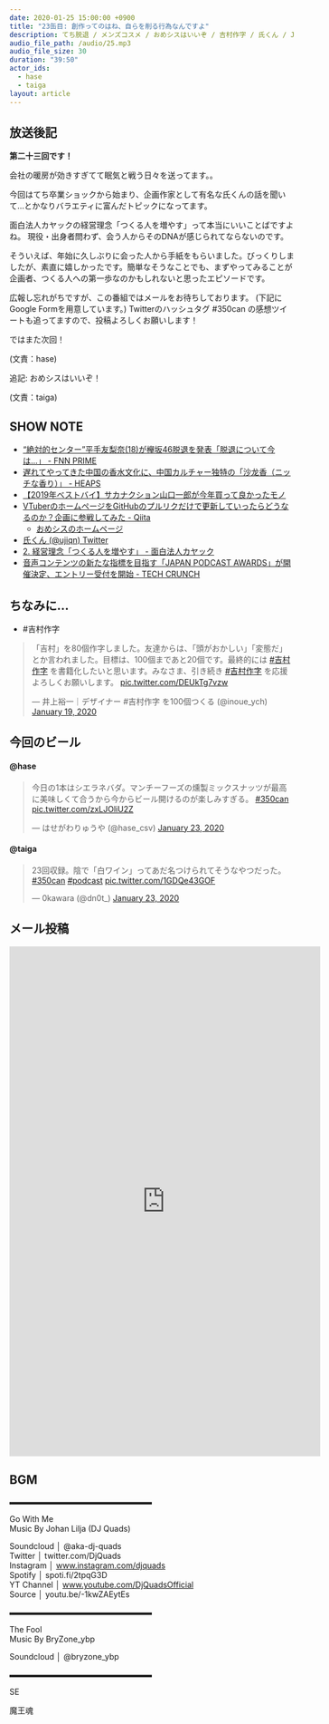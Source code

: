 ```yaml
---
date: 2020-01-25 15:00:00 +0900
title: "23缶目: 創作ってのはね、自らを削る行為なんですよ"
description: てち脱退 / メンズコスメ / おめシスはいいぞ / 吉村作字 / 氏くん / JAPAN PODCAST AWARDS についてトークしました。
audio_file_path: /audio/25.mp3
audio_file_size: 30
duration: "39:50"
actor_ids:
  - hase
  - taiga
layout: article
---
```


## 放送後記

__第二十三回です！__

会社の暖房が効きすぎてて眠気と戦う日々を送ってます。。

今回はてち卒業ショックから始まり、企画作家として有名な氏くんの話を聞いて…とかなりバラエティに富んだトピックになってます。

面白法人カヤックの経営理念「つくる人を増やす」って本当にいいことばですよね。
現役・出身者問わず、会う人からそのDNAが感じられてならないのです。

そういえば、年始に久しぶりに会った人から手紙をもらいました。びっくりしましたが、素直に嬉しかったです。簡単なそうなことでも、まずやってみることが企画者、つくる人への第一歩なのかもしれないと思ったエピソードです。

広報し忘れがちですが、この番組ではメールをお待ちしております。
(下記にGoogle Formを用意しています。)
Twitterのハッシュタグ #350can の感想ツイートも追ってますので、投稿よろしくお願いします！

ではまた次回！

(文責：hase)

追記: おめシスはいいぞ！

(文責：taiga)

## SHOW NOTE

- [“絶対的センター”平手友梨奈(18)が欅坂46脱退を発表「脱退について今は…」 - FNN PRIME](https://www.fnn.jp/posts/00049959HDK/202001241150_MEZAMASHITelevision_HDK)
- [遅れてやってきた中国の香水文化に、中国カルチャー独特の「沙龙香（ニッチな香り）」 - HEAPS](https://heapsmag.com/the-rise-of-chinese-unique-perfume-culture)
- [【2019年ベストバイ】サカナクション山口一郎が今年買って良かったモノ](https://www.fashionsnap.com/article/2019buy-ichiroyamaguchi/)
- [VTuberのホームページをGitHubのプルリクだけで更新していったらどうなるのか？企画に参戦してみた - Qiita](https://qiita.com/unsoluble_sugar/items/120f0856d497ef96010e)
    - [おめシスのホームページ](https://omegasisters.github.io/homepage/)
- [氏くん (@ujiqn) Twitter](https://twitter.com/ujiqn)
- [2. 経営理念「つくる人を増やす」 - 面白法人カヤック](https://www.kayac.com/vision/vision)
- [音声コンテンツの新たな指標を目指す「JAPAN PODCAST AWARDS」が開催決定、エントリー受付を開始 - TECH CRUNCH](https://jp.techcrunch.com/2019/12/20/japan-podcast-awards/)

## ちなみに...

- #吉村作字
<blockquote class="twitter-tweet"><p lang="ja" dir="ltr">「吉村」を80個作字しました。友達からは、「頭がおかしい」「変態だ」とか言われました。目標は、100個まであと20個です。最終的には <a href="https://twitter.com/hashtag/%E5%90%89%E6%9D%91%E4%BD%9C%E5%AD%97?src=hash&amp;ref_src=twsrc%5Etfw">#吉村作字</a> を書籍化したいと思います。みなさま、引き続き <a href="https://twitter.com/hashtag/%E5%90%89%E6%9D%91%E4%BD%9C%E5%AD%97?src=hash&amp;ref_src=twsrc%5Etfw">#吉村作字</a> を応援よろしくお願いします。 <a href="https://t.co/DEUkTg7vzw">pic.twitter.com/DEUkTg7vzw</a></p>&mdash; 井上裕一｜デザイナー #吉村作字 を100個つくる (@inoue_ych) <a href="https://twitter.com/inoue_ych/status/1219031813819072512?ref_src=twsrc%5Etfw">January 19, 2020</a></blockquote> <script async src="https://platform.twitter.com/widgets.js" charset="utf-8"></script>

## 今回のビール

#### @hase
<blockquote class="twitter-tweet"><p lang="ja" dir="ltr">今日の1本はシエラネバダ。マンチーフーズの燻製ミックスナッツが最高に美味しくて合うから今からビール開けるのが楽しみすぎる。 <a href="https://twitter.com/hashtag/350can?src=hash&amp;ref_src=twsrc%5Etfw">#350can</a> <a href="https://t.co/zxLJOliU2Z">pic.twitter.com/zxLJOliU2Z</a></p>&mdash; はせがわりゅうや (@hase_csv) <a href="https://twitter.com/hase_csv/status/1220320630161100800?ref_src=twsrc%5Etfw">January 23, 2020</a></blockquote> <script async src="https://platform.twitter.com/widgets.js" charset="utf-8"></script>

#### @taiga
<blockquote class="twitter-tweet"><p lang="ja" dir="ltr">23回収録。陰で「白ワイン」ってあだ名つけられてそうなやつだった。 <a href="https://twitter.com/hashtag/350can?src=hash&amp;ref_src=twsrc%5Etfw">#350can</a> <a href="https://twitter.com/hashtag/podcast?src=hash&amp;ref_src=twsrc%5Etfw">#podcast</a> <a href="https://t.co/1GDQe43GOF">pic.twitter.com/1GDQe43GOF</a></p>&mdash; 0kawara (@dn0t_) <a href="https://twitter.com/dn0t_/status/1220344118527676416?ref_src=twsrc%5Etfw">January 23, 2020</a></blockquote> <script async src="https://platform.twitter.com/widgets.js" charset="utf-8"></script>

## メール投稿

<iframe src="https://docs.google.com/forms/d/e/1FAIpQLSfTZ99ZtY5BJtHk38i7c_p3AdF-uIGnOOsc6W05wV6L0MTAQg/viewform?embedded=true" width="550" height="900" frameborder="0" marginheight="0" marginwidth="0">読み込んでいます…</iframe>

## BGM
▬▬▬▬▬▬▬▬▬▬▬▬▬▬▬▬▬▬  

Go With Me  
Music By Johan Lilja (DJ Quads)  

Soundcloud │ @aka-dj-quads  
Twitter │ twitter.com/DjQuads  
Instagram │ www.instagram.com/djquads  
Spotify │ spoti.fi/2tpqG3D  
YT Channel │ www.youtube.com/DjQuadsOfficial  
Source │ youtu.be/-1kwZAEytEs  

▬▬▬▬▬▬▬▬▬▬▬▬▬▬▬▬▬▬  

The Fool  
Music By BryZone_ybp  

Soundcloud │ @bryzone_ybp  

▬▬▬▬▬▬▬▬▬▬▬▬▬▬▬▬▬▬  

SE

魔王魂
